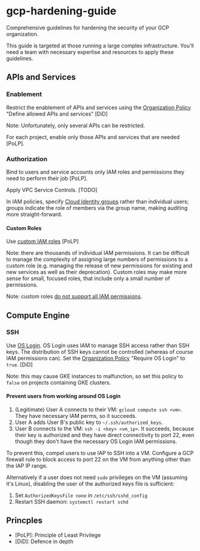 # gcp-hardening-guide
Comprehensive guidelines for hardening the security of your GCP organization.

This guide is targeted at those running a large complex infrastructure. You'll need a team with necessary expertise and resources to apply these guidelines.

## APIs and Services

### Enablement

Restrict the enablement of APIs and services using the [Organization Policy](https://cloud.google.com/resource-manager/docs/organization-policy/org-policy-constraints) "Define allowed APIs and services" [DiD]

Note: Unfortunately, only several APIs can be restricted.

For each project, enable only those APIs and services that are needed [PoLP].

### Authorization

Bind to users and service accounts only IAM roles and permissions they need to perform their job [PoLP].

Apply VPC Service Controls. [TODO]

In IAM policies, specify [Cloud Identity groups](https://cloud.google.com/identity/docs/concepts/groups) rather than individual users; groups indicate the role of members via the group name, making auditing more straight-forward.

#### Custom Roles

Use [custom IAM roles](https://cloud.google.com/iam/docs/understanding-custom-roles) [PoLP]

Note: there are thousands of individual IAM permissions. It can be difficult to manage the complexity of assigning large numbers of permissions to a custom role (e.g. managing the release of new permissions for existing and new services as well as their deprecation). Custom roles may make more sense for small, focused roles, that include only a small number of permissions.

Note: custom roles [do not support all IAM permissions](https://cloud.google.com/iam/docs/custom-roles-permissions-support).

## Compute Engine

### SSH

Use [OS Login](https://cloud.google.com/compute/docs/oslogin). OS Login uses IAM to manage SSH access rather than SSH keys. The distribution of SSH keys cannot be controlled (whereas of course IAM permissions can).
Set the [Organization Policy](https://cloud.google.com/resource-manager/docs/organization-policy/org-policy-constraints) "Require OS Login" to `true`. [DiD]

Note: this may cause GKE instances to malfunction, so set this policy to `false` on projects containing GKE clusters.

#### Prevent users from working around OS Login

1. (Legitimate) User A connects to their VM: `gcloud compute ssh <vm>`. They have necessary IAM perms, so it succeeds.
2. User A adds User B's public key to `~/.ssh/authorized_keys`.
3. User B connects to the VM: `ssh -i <key> <vm_ip>`. It succeeds, because their key is authorized and they have direct connectivity to port 22, even though they don't have the necessary OS Login IAM permissions.

To prevent this, compel users to use IAP to SSH into a VM. Configure a GCP firewall rule to block access to port 22 on the VM from anything other than the IAP IP range.

Alternatively if a user does not need `sudo` privileges on the VM (assuming it's Linux), disabling the user of the authorized keys file is sufficient:

1. Set `AuthorizedKeysFile none` in `/etc/ssh/sshd_config`
2. Restart SSH daemon: `systemctl restart sshd`

## Princples

* [PoLP]: Principle of Least Privilege
* [DiD]: Defence in depth
